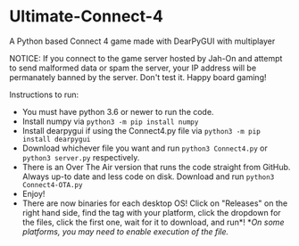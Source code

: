 # Ultimate-Connect-4
A Python based Connect 4 game made with DearPyGUI with multiplayer

NOTICE: If you connect to the game server hosted by Jah-On and attempt to send malformed data or spam the server, your IP address will be permanately banned by the server. Don't test it. Happy board gaming!

Instructions to run:
  * You must have python 3.6 or newer to run the code.
  * Install numpy via `python3 -m pip install numpy`
  * Install dearpygui if using the Connect4.py file via `python3 -m pip install dearpygui`
  * Download whichever file you want and run `python3 Connect4.py` or `python3 server.py` respectively. 
  * There is an Over The Air version that runs the code straight from GitHub. Always up-to date and less code on disk. Download and run `python3 Connect4-OTA.py`
  * Enjoy!
  * There are now binaries for each desktop OS! Click on "Releases" on the right hand side, find the tag with your platform, click the dropdown for the files, click the first one, wait for it to download, and run*!   **On some platforms, you may need to enable execution of the file.*
